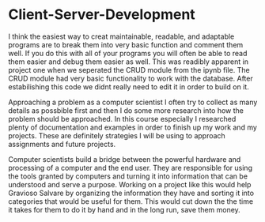# Client-Server-Development

I think the easiest way to creat maintainable, readable, and adaptable programs are to break them into very basic function and comment them well. If you do this with all of your programs you will often be able to read them easier and debug them easier as well. This was readibly apparent in project one when we seperated the CRUD module from the ipynb file. The CRUD module had very basic functionality to work with the database. After estabilishing this code we didnt really need to edit it in order to build on it.

Approaching a problem as a computer scientist I often try to collect as many details as possbible first and then I do some more research into how the problem should be approached. In this course especially I researched plenty of documentation and examples in order to finish up my work and my projects. These are definitely strategies I will be using to approach assignments and future projects.

Computer scientists build a bridge between the powerful hardware and processing of a computer and the end user. They are responsible for using the tools granted by computers and turning it into information that can be understood and serve a purpose. Working on a project like this would help Gravioso Salvare by organizing the information they have and sorting it into categories that would be useful for them. This would cut down the the time it takes for them to do it by hand and in the long run, save them money.
